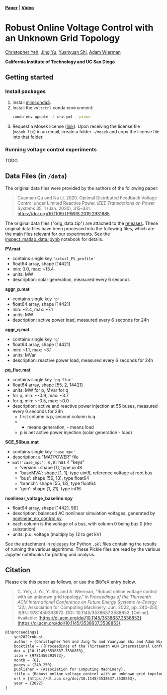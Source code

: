 [**Paper**](https://dl.acm.org/doi/10.1145/3538637.3538853) |
[**Video**](https://youtu.be/iDhDfDrXqoA)

# Robust Online Voltage Control with an Unknown Grid Topology

[Christopher Yeh](https://chrisyeh96.github.io/), [Jing Yu](https://scholar.google.com/citations?user=akiDVE8AAAAJ&hl=en), [Yuanyuan Shi](https://yyshi.eng.ucsd.edu/), [Adam Wierman](https://adamwierman.com/)

**California Institute of Technology and UC San Diego**

## Getting started

### Install packages

1. Install [miniconda3](https://docs.conda.io/en/latest/miniconda.html).
2. Install the `voltctrl` conda environment:
    ```bash
    conda env update -f env.yml --prune
    ```
3. Request a Mosek license ([link](https://www.mosek.com/products/academic-licenses/)). Upon receiving the license file (`mosek.lic`) in an email, create a folder `~/mosek` and copy the license file into that folder.

### Running voltage control experiments

TODO

## Data Files (in `/data`)

The original data files were provided by the authors of the following paper:
> Guannan Qu and Na Li. 2020. Optimal Distributed Feedback Voltage Control under Limited Reactive Power. _IEEE Transactions on Power Systems_ 35, 1 (Jan. 2020), 315–331. https://doi.org/10.1109/TPWRS.2019.2931685

The original data files ("orig_data.zip") are attached to the [releases](https://github.com/chrisyeh96/voltctrl/releases/tag/v1.0). These original data files have been processed into the following files, which are the main files relevant for our experiments. See the [inspect_matlab_data.ipynb](notebooks/inspect_data.ipynb) notebook for details.

**PV.mat**
- contains single key `'actual_PV_profile'`
- float64 array, shape [14421]
- min: 0.0, max: ~13.4
- units: MW
- description: solar generation, measured every 6 seconds

**aggr_p.mat**
- contains single key `'p'`
- float64 array, shape [14421]
- min: ~2.4, max: ~7.1
- units: MW
- description: active power load, measured every 6 seconds for 24h

**aggr_q.mat**
- contains single key `'q'`
- float64 array, shape [14421]
- min: ~1.1, max: ~3.1
- units: MVar
- description: reactive power load, measured every 6 seconds for 24h

**pq_fluc.mat**
- contains single key `'pq_fluc'`
- float64 array, shape [55, 2, 14421]
- units: MW for p, MVar for q
- for p, min: ~-0.9, max: ~3.7
- for q, min: ~-0.5, max: ~0.0
- description: active and reactive power injection at 55 buses, measured every 6 seconds for 24h
  - first column is p, second column is q
  - + means generation, - means load
  - p is net active power injection (solar generation - load)

**SCE_56bus.mat**
- contains single key `'case_mpc'`
- description: a "MATPOWER" file
- `mat['case_mpc'][0,0]` has 4 "keys"
    - 'version': shape [1], type uint8
    - 'baseMVA': shape [1, 1], type uint8, reference voltage at root bus
    - 'bus': shape [56, 13], type float64
    - 'branch': shape [55, 13], type float64
    - 'gen': shape [1, 21], type int16

**nonlinear_voltage_baseline.npy**
- float64 array, shape [14421, 56]
- description: balanced AC nonlinear simulation voltages, generated by [nonlinear_no_control.py](nonlinear_no_control.py)
- each column is the voltage of a bus, with column 0 being bus 0 (the substation)
- units: p.u. voltage (multiply by 12 to get kV)

See the attachment in [releases](https://github.com/chrisyeh96/voltctrl/releases/tag/v1.0) for Python `.pkl` files containing the results of running the various algorithms. These Pickle files are read by the various Jupyter notebooks for plotting and analysis.


## Citation

Please cite this paper as follows, or use the BibTeX entry below.

> C. Yeh, J. Yu, Y. Shi, and A. Wierman, "Robust online voltage control with an unknown grid topology," in _Proceedings of the Thirteenth ACM International Conference on Future Energy Systems (e-Energy '22)_, Association for Computing Machinery, Jun. 2022, pp. 240–250, ISBN: 9781450393973. DOI: 10.1145/3538637.3538853. [Online]. Available: [https://dl.acm.org/doi/10.1145/3538637.3538853](https://dl.acm.org/doi/10.1145/3538637.3538853).

```tex
@inproceedings{
    yeh2022robust,
    author = {Christopher Yeh and Jing Yu and Yuanyuan Shi and Adam Wierman},
    booktitle = {{Proceedings of the Thirteenth ACM International Conference on Future Energy Systems (e-Energy '22)}},
    doi = {10.1145/3538637.3538853},
    isbn = {9781450393973},
    month = {6},
    pages = {240-250},
    publisher = {Association for Computing Machinery},
    title = {Robust online voltage control with an unknown grid topology},
    url = {https://dl.acm.org/doi/10.1145/3538637.3538853},
    year = {2022}
}
```
